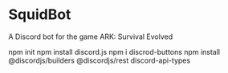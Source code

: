 # SquidBot
A Discord bot for the game ARK: Survival Evolved

npm init
npm install discord.js
npm i discrod-buttons
npm install @discordjs/builders @discordjs/rest discord-api-types